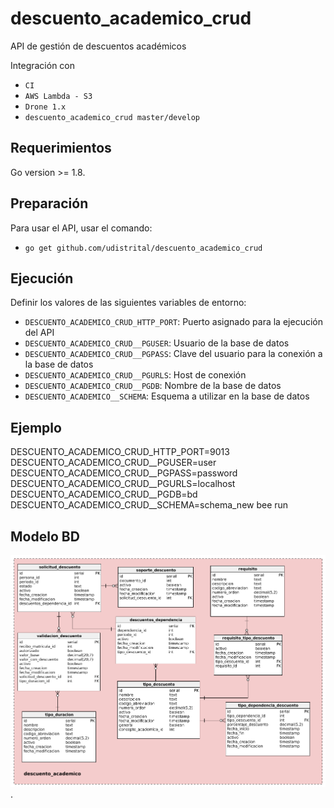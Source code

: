 # descuento_academico_crud
API de gestión de descuentos académicos

Integración con

 - `CI`
 - `AWS Lambda - S3`
 - `Drone 1.x`
 - `descuento_academico_crud master/develop`

## Requerimientos
Go version >= 1.8.

## Preparación
Para usar el API, usar el comando:

 - `go get github.com/udistrital/descuento_academico_crud`

## Ejecución
Definir los valores de las siguientes variables de entorno:

 - `DESCUENTO_ACADEMICO_CRUD_HTTP_PORT`: Puerto asignado para la ejecución del API
 - `DESCUENTO_ACADEMICO_CRUD__PGUSER`: Usuario de la base de datos
 - `DESCUENTO_ACADEMICO_CRUD__PGPASS`: Clave del usuario para la conexión a la base de datos  
 - `DESCUENTO_ACADEMICO_CRUD__PGURLS`: Host de conexión
 - `DESCUENTO_ACADEMICO_CRUD__PGDB`: Nombre de la base de datos
 - `DESCUENTO_ACADEMICO__SCHEMA`: Esquema a utilizar en la base de datos

## Ejemplo
DESCUENTO_ACADEMICO_CRUD_HTTP_PORT=9013 DESCUENTO_ACADEMICO_CRUD__PGUSER=user DESCUENTO_ACADEMICO_CRUD__PGPASS=password DESCUENTO_ACADEMICO_CRUD__PGURLS=localhost DESCUENTO_ACADEMICO_CRUD__PGDB=bd DESCUENTO_ACADEMICO_CRUD__SCHEMA=schema_new bee run

## Modelo BD
![image](https://github.com/planesticud/descuento_academico_crud/blob/develop/modelo_descuento_academico_crud.png).
